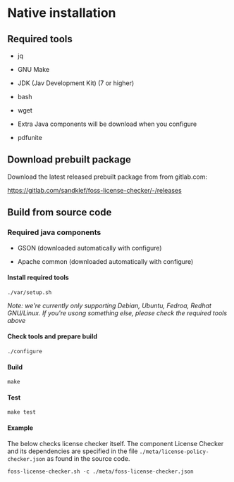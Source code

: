 # Native installation

## Required tools

* jq

* GNU Make

* JDK (Jav Development Kit) (7 or higher)

* bash

* wget

* Extra Java components will be download when you configure

* pdfunite

## Download prebuilt package

Download the latest released prebuilt package from from gitlab.com:

https://gitlab.com/sandklef/foss-license-checker/-/releases

## Build from source code

### Required java components

* GSON (downloaded automatically with configure)

* Apache common (downloaded automatically with configure)

#### Install required tools

~~~
./var/setup.sh
~~~

*Note: we're currently only supporting Debian, Ubuntu, Fedroa, Redhat GNU/Linux. If you're usong something else, please check the required tools above* 

#### Check tools and prepare build

~~~
./configure
~~~

#### Build

~~~
make
~~~

#### Test

~~~
make test
~~~

#### Example

The below checks license checker itself. The component License Checker
and its dependencies are specified in the file
`./meta/license-policy-checker.json` as found in the source code.

~~~
foss-license-checker.sh -c ./meta/foss-license-checker.json 
~~~


